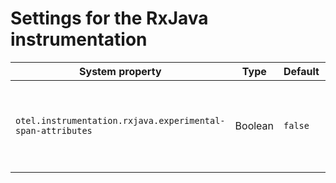 # Settings for the RxJava instrumentation

| System property | Type | Default | Description |
|---|---|---|---|
| `otel.instrumentation.rxjava.experimental-span-attributes` | Boolean | `false` | Enable the capture of experimental span attributes for RxJava 2 and 3 instrumentation. |
